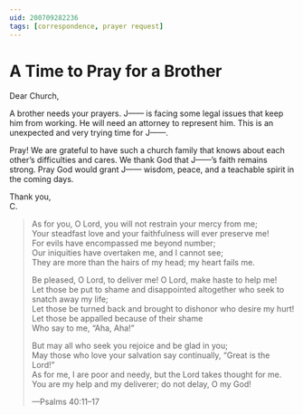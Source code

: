 ```yaml
---
uid: 200709282236
tags: [correspondence, prayer request]
---
```

  
# A Time to Pray for a Brother

Dear Church,

A brother needs your prayers. J—— is facing some legal issues that keep him from working. He will need an attorney to represent him. This is an unexpected and very trying time for J——.

Pray! We are grateful to have such a church family that knows about each other’s difficulties and cares. We thank God that J——’s faith remains strong. Pray God would grant J—— wisdom, peace, and a teachable spirit in the coming days.

Thank you,  
C.

> As for you, O Lord, you will not restrain your mercy from me;  
> Your steadfast love and your faithfulness will ever preserve me!  
> For evils have encompassed me beyond number;  
> Our iniquities have overtaken me, and I cannot see;  
> They are more than the hairs of my head; my heart fails me.
> 
> Be pleased, O Lord, to deliver me! O Lord, make haste to help me!  
> Let those be put to shame and disappointed altogether who seek to snatch away my life;  
> Let those be turned back and brought to dishonor who desire my hurt!  
> Let those be appalled because of their shame  
> Who say to me, “Aha, Aha!”
> 
> But may all who seek you rejoice and be glad in you;  
> May those who love your salvation say continually, “Great is the Lord!”  
> As for me, I are poor and needy, but the Lord takes thought for me.  
> You are my help and my deliverer; do not delay, O my God!
> 
> —Psalms 40:11–17
